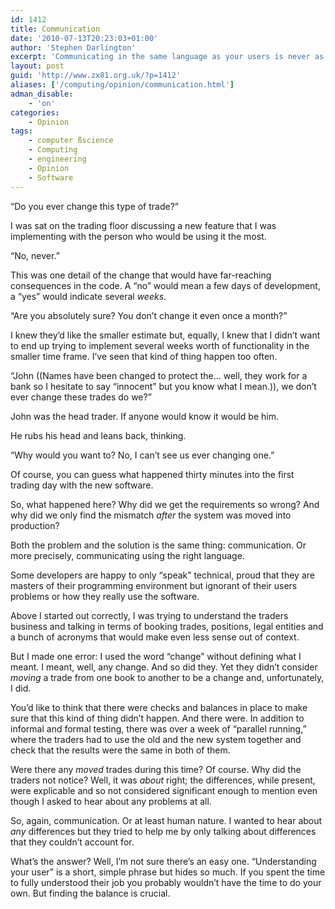 ```yaml
---
id: 1412
title: Communication
date: '2010-07-13T20:23:03+01:00'
author: 'Stephen Darlington'
excerpt: 'Communicating in the same language as your users is never as easy as you first think.'
layout: post
guid: 'http://www.zx81.org.uk/?p=1412'
aliases: ['/computing/opinion/communication.html']
adman_disable:
    - 'on'
categories:
    - Opinion
tags:
    - computer ßscience
    - Computing
    - engineering
    - Opinion
    - Software
---
```


“Do you ever change this type of trade?”

I was sat on the trading floor discussing a new feature that I was implementing with the person who would be using it the most.

“No, never.”

This was one detail of the change that would have far-reaching consequences in the code. A “no” would mean a few days of development, a “yes” would indicate several *weeks*.

“Are you absolutely sure? You don’t change it even once a month?”

I knew they’d like the smaller estimate but, equally, I knew that I didn’t want to end up trying to implement several weeks worth of functionality in the smaller time frame. I’ve seen that kind of thing happen too often.

“John ((Names have been changed to protect the… well, they work for a bank so I hesitate to say “innocent” but you know what I mean.)), we don’t ever change these trades do we?”

John was the head trader. If anyone would know it would be him.

He rubs his head and leans back, thinking.

“Why would you want to? No, I can’t see us ever changing one.”

Of course, you can guess what happened thirty minutes into the first trading day with the new software.

So, what happened here? Why did we get the requirements so wrong? And why did we only find the mismatch *after* the system was moved into production?

Both the problem and the solution is the same thing: communication. Or more precisely, communicating using the right language.

Some developers are happy to only “speak” technical, proud that they are masters of their programming environment but ignorant of their users problems or how they really use the software.

Above I started out correctly, I was trying to understand the traders business and talking in terms of booking trades, positions, legal entities and a bunch of acronyms that would make even less sense out of context.

But I made one error: I used the word “change” without defining what I meant. I meant, well, any change. And so did they. Yet they didn’t consider *moving* a trade from one book to another to be a change and, unfortunately, I did.

You’d like to think that there were checks and balances in place to make sure that this kind of thing didn’t happen. And there were. In addition to informal and formal testing, there was over a week of “parallel running,” where the traders had to use the old and the new system together and check that the results were the same in both of them.

Were there any *moved* trades during this time? Of course. Why did the traders not notice? Well, it was *about* right; the differences, while present, were explicable and so not considered significant enough to mention even though I asked to hear about any problems at all.

So, again, communication. Or at least human nature. I wanted to hear about *any* differences but they tried to help me by only talking about differences that they couldn’t account for.

What’s the answer? Well, I’m not sure there’s an easy one. “Understanding your user” is a short, simple phrase but hides so much. If you spent the time to fully understood their job you probably wouldn’t have the time to do your own. But finding the balance is crucial.